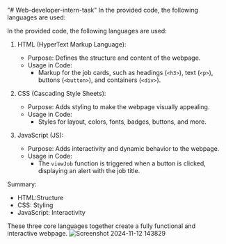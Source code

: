"# Web-developer-intern-task" 
In the provided code, the following languages are used:

In the provided code, the following languages are used:

1. HTML (HyperText Markup Language):
   - Purpose: Defines the structure and content of the webpage.
   - Usage in Code:
     - Markup for the job cards, such as headings (`<h3>`), text (`<p>`), buttons (`<button>`), and containers (`<div>`).

2. CSS (Cascading Style Sheets):  
   - Purpose: Adds styling to make the webpage visually appealing.
   - Usage in Code:
     - Styles for layout, colors, fonts, badges, buttons, and more.

3. JavaScript (JS):
   - Purpose: Adds interactivity and dynamic behavior to the webpage.
   - Usage in Code: 
     - The `viewJob` function is triggered when a button is clicked, displaying an alert with the job title.

Summary:
- HTML:Structure
- CSS: Styling
- JavaScript: Interactivity

These three core languages together create a fully functional and interactive webpage.
![Screenshot 2024-11-12 143829](https://github.com/user-attachments/assets/0cd4f23c-42f6-4636-8c12-c9f60f317955)
